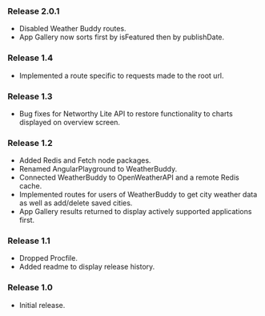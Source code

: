 ### Release 2.0.1

- Disabled Weather Buddy routes.
- App Gallery now sorts first by isFeatured then by publishDate.

### Release 1.4

- Implemented a route specific to requests made to the root url.

### Release 1.3

- Bug fixes for Networthy Lite API to restore functionality to charts displayed on overview screen.

### Release 1.2

- Added Redis and Fetch node packages.
- Renamed AngularPlayground to WeatherBuddy.
- Connected WeatherBuddy to OpenWeatherAPI and a remote Redis cache.
- Implemented routes for users of WeatherBuddy to get city weather data as well as add/delete saved cities.
- App Gallery results returned to display actively supported applications first.

### Release 1.1

- Dropped Procfile.
- Added readme to display release history.

### Release 1.0

- Initial release.